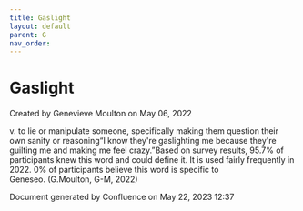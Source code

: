 ```yaml
---
title: Gaslight
layout: default
parent: G
nav_order:
---
```


# Gaslight

Created by  Genevieve Moulton on May 06, 2022

v. to lie or manipulate someone, specifically making them question their own sanity or reasoning“I know they're gaslighting me because they're guilting me and making me feel crazy.”Based on survey results, 95.7% of participants knew this word and could define it. It is used fairly frequently in 2022. 0% of participants believe this word is specific to Geneseo. (G.Moulton, G-M, 2022)

Document generated by Confluence on May 22, 2023 12:37


